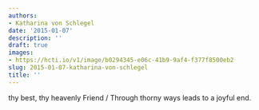 ```yaml
---
authors:
- Katharina von Schlegel
date: '2015-01-07'
description: ''
draft: true
images:
- https://hcti.io/v1/image/b0294345-e06c-41b9-9af4-f377f8500eb2
slug: 2015-01-07-katharina-von-schlegel
title: ''
---
```


thy best, thy heavenly Friend / Through thorny ways leads to a joyful end.